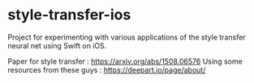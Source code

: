 # style-transfer-ios
Project for experimenting with various applications of the style transfer neural net using Swift on iOS.

Paper for style transfer : https://arxiv.org/abs/1508.06576
Using some resources from these guys : https://deepart.io/page/about/
